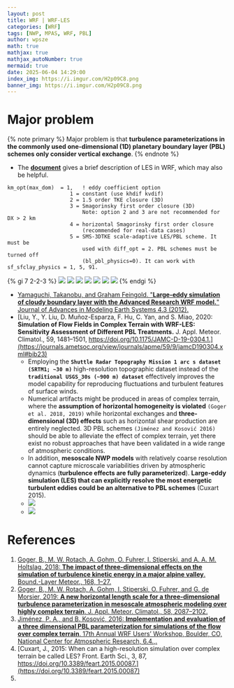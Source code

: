 ```yaml
---
layout: post
title: WRF | WRF-LES 
categories: [WRF]
tags: [NWP, MPAS, WRF, PBL]
author: wpsze
math: true
mathjax: true
mathjax_autoNumber: true
mermaid: true
date: 2025-06-04 14:29:00
index_img: https://i.imgur.com/H2p09C8.png
banner_img: https://i.imgur.com/H2p09C8.png
---
```


# Major problem

{% note primary %}
Major problem is that **turbulence parameterizations in the commonly used one-dimensional (1D) planetary boundary layer (PBL) schemes only consider vertical exchange**. 
{% endnote %}

- The [**document**](https://www2.mmm.ucar.edu/wrf/users/tutorial/presentation_pdfs/202101/dudhia_physics_pbl_turbulence.pdf) gives a brief description of LES in WRF, which may also be helpful.

```namelist
km_opt(max_dom)  = 1,	! eddy coefficient option
                    1 = constant (use khdif kvdif)
                    2 = 1.5 order TKE closure (3D)
                    3 = Smagorinsky first order closure (3D)
                        Note: option 2 and 3 are not recommended for DX > 2 km
                    4 = horizontal Smagorinsky first order closure
                        (recommended for real-data cases)
                    5 = SMS-3DTKE scale-adaptive LES/PBL scheme. It must be
                        used with diff_opt = 2. PBL schemes must be turned off
                        (bl_pbl_physics=0). It can work with sf_sfclay_physics = 1, 5, 91.
```

{% gi 7 2-2-3 %}
![](https://i.imgur.com/H2p09C8.png)
![](https://i.imgur.com/JbdAkgs.png)
![](https://i.imgur.com/VDgnukW.png)
![](https://i.imgur.com/WQxDZcS.png)
![](https://i.imgur.com/VBwLFqC.png)
![](https://i.imgur.com/TX0CvUp.png)
![](https://i.imgur.com/vOFSyYs.png)
{% endgi %}

- [Yamaguchi, Takanobu, and Graham Feingold. "**Large‐eddy simulation of cloudy boundary layer with the Advanced Research WRF model.**" Journal of Advances in Modeling Earth Systems 4.3 (2012).](https://agupubs.onlinelibrary.wiley.com/doi/10.1029/2012MS000164)
- [Liu, Y., Y. Liu, D. Muñoz-Esparza, F. Hu, C. Yan, and S. Miao, 2020: **Simulation of Flow Fields in Complex Terrain with WRF-LES: Sensitivity Assessment of Different PBL Treatments.** J. Appl. Meteor. Climatol., 59, 1481–1501, https://doi.org/10.1175/JAMC-D-19-0304.1.](https://journals.ametsoc.org/view/journals/apme/59/9/jamcD190304.xml#bib23)
  - Employing the **`Shuttle Radar Topography Mission 1 arc s dataset (SRTM1; ~30 m)`** high-resolution topographic dataset instead of the **`traditional USGS_30s (~900 m) dataset`** effectively improves the model capability for reproducing fluctuations and turbulent features of surface winds.
  - Numerical artifacts might be produced in areas of complex terrain, where the **assumption of horizontal homogeneity is violated** `(Goger et al. 2018, 2019)` while horizontal exchanges and **three-dimensional (3D) effects** such as horizontal shear production are entirely neglected. 3D PBL schemes `(Jiménez and Kosović 2016)` should be able to alleviate the effect of complex terrain, yet there exist no robust approaches that have been validated in a wide range of atmospheric conditions.
  - In addition, **mesoscale NWP models** with relatively coarse resolution cannot capture microscale variabilities driven by atmospheric dynamics (**turbulence effects are fully parameterized**). **Large-eddy simulation (LES) that can explicitly resolve the most energetic turbulent eddies could be an alternative to PBL schemes** (Cuxart 2015). 
  - ![](https://journals.ametsoc.org/view/journals/apme/59/9/full-jamcD190304-f3.jpg)
  - ![](https://journals.ametsoc.org/view/journals/apme/59/9/full-jamcD190304-t1.jpg)


# References

1. [Goger, B., M. W. Rotach, A. Gohm, O. Fuhrer, I. Stiperski, and A. A. M. Holtslag, 2018: **The impact of three-dimensional effects on the simulation of turbulence kinetic energy in a major alpine valley**. Bound.-Layer Meteor., 168, 1–27.](https://doi.org/10.1007/s10546-018-0341-y)
2. [Goger, B., M. W. Rotach, A. Gohm, I. Stiperski, O. Fuhrer, and G. de Morsier, 2019: **A new horizontal length scale for a three-dimensional turbulence parameterization in mesoscale atmospheric modeling over highly complex terrain**. J. Appl. Meteor. Climatol., 58, 2087–2102.](https://doi.org/10.1175/JAMC-D-18-0328.1)
3. [Jiménez, P. A., and B. Kosović, 2016: **Implementation and evaluation of a three dimensional PBL parameterization for simulations of the flow over complex terrain**. 17th Annual WRF Users’ Workshop, Boulder, CO, National Center for Atmospheric Research, 6.4.,.](http://www2.mmm.ucar.edu/wrf/users/workshops/WS2016/short_abstracts/6.4.pdf)
4. [Cuxart, J., 2015: When can a high-resolution simulation over complex terrain be called LES? Front. Earth Sci., 3, 87, https://doi.org/10.3389/feart.2015.00087.](https://doi.org/10.3389/feart.2015.00087)
5. 